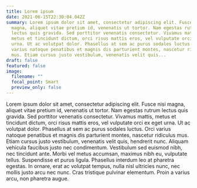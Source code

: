 ```yaml
---
title: Lorem ipsum
date: 2021-06-15T22:30:04.042Z
summary: Lorem ipsum dolor sit amet, consectetur adipiscing elit. Fusce nisi
  magna, aliquet vitae pretium id, venenatis ut tortor. Nam egestas rutrum
  lectus quis gravida. Sed porttitor venenatis consectetur. Vivamus mattis,
  metus et tincidunt dictum, orci risus mattis eros, vel vulputate orci ex eget
  urna. Ut ac volutpat dolor. Phasellus at sem ac purus sodales luctus. Orci
  varius natoque penatibus et magnis dis parturient montes, nascetur ridiculus
  mus. Etiam cursus justo vestibulum, venenatis velit quis...
draft: false
featured: false
image:
  filename: ""
  focal_point: Smart
  preview_only: false
---
```

<!--StartFragment-->

Lorem ipsum dolor sit amet, consectetur adipiscing elit. Fusce nisi magna, aliquet vitae pretium id, venenatis ut tortor. Nam egestas rutrum lectus quis gravida. Sed porttitor venenatis consectetur. Vivamus mattis, metus et tincidunt dictum, orci risus mattis eros, vel vulputate orci ex eget urna. Ut ac volutpat dolor. Phasellus at sem ac purus sodales luctus. Orci varius natoque penatibus et magnis dis parturient montes, nascetur ridiculus mus. Etiam cursus justo vestibulum, venenatis velit quis, hendrerit nunc. Aliquam vehicula faucibus justo nec condimentum. Vestibulum sed euismod nibh, nec tincidunt ante. Morbi vel metus accumsan, maximus nibh eu, vulputate tellus. Suspendisse et purus ligula. Phasellus interdum leo at pharetra egestas. In ornare, erat ac volutpat tempus, nulla nisl ultricies nunc, nec mollis justo arcu nec nunc. Cras tristique pulvinar elementum. Proin a varius arcu, non pharetra augue.

<!--EndFragment-->